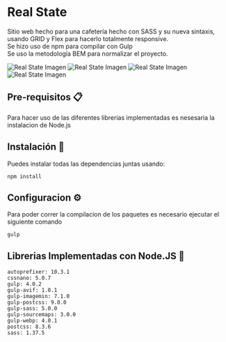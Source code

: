 # Real State
Sitio web hecho para una cafetería hecho con SASS y su nueva sintaxis, usando GRID y Flex para hacerlo totalmente responsive.  
Se hizo uso de npm para compilar con Gulp  
Se uso la metodología BEM para normalizar el proyecto.

![Real State Imagen](https://lh3.googleusercontent.com/-qnej5p8lxzw/YYSJoQVznPI/AAAAAAAAA-8/OqcnAvsSEEk7HQTfnG67EVtXxaIkByg-gCLcBGAsYHQ/s16000/01.png)
![Real State Imagen](https://lh3.googleusercontent.com/-z9YobtoJXtg/YYSJnjg60MI/AAAAAAAAA-0/AMtFqVZKeq8VwoFOl1-KNNLNyAl4sm63ACLcBGAsYHQ/s16000/04.png)
![Real State Imagen](https://lh3.googleusercontent.com/-1T2CXDcFGng/YYSJoKnnpXI/AAAAAAAAA-4/1g2sy5jKw4ED_PAW5ztkM9PbH1goG0fogCLcBGAsYHQ/s16000/02.png)
![Real State Imagen](https://lh3.googleusercontent.com/-BqL4_PgqaqA/YYSJmI_kgbI/AAAAAAAAA-w/-cQTmZA6TNUmBNPLQuAMuzkWYLGY2CMEACLcBGAsYHQ/s16000/03.png)

## Pre-requisitos 📋
Para hacer uso de las diferentes librerias implementadas es nesesaria la instalacion de Node.js

## Instalación 🔧
Puedes instalar todas las dependencias juntas usando:

```
npm install
```

## Configuracion ⚙️
Para poder correr la compilacion de los paquetes es necesario ejecutar el siguiente comando
```
gulp
```

## Librerias Implementadas con Node.JS 📜
```
autoprefixer: 10.3.1
cssnano: 5.0.7
gulp: 4.0.2
gulp-avif: 1.0.1
gulp-imagemin: 7.1.0
gulp-postcss: 9.0.0
gulp-sass: 5.0.0
gulp-sourcemaps: 3.0.0
gulp-webp: 4.0.1
postcss: 8.3.6
sass: 1.37.5
```